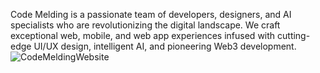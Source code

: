 Code Melding is a passionate team of developers, designers, and AI specialists who are revolutionizing the digital landscape. We craft exceptional web, mobile, and web app experiences infused with cutting-edge UI/UX design, intelligent AI, and pioneering Web3 development.
<br/>
![CodeMeldingWebsite]([codemelding/src/assets/CodemeldingLandingPage.png](https://github.com/Asharriaz14/Code-Melding-Website/blob/main/codemelding/src/assets/CodemeldingLandingPage))
